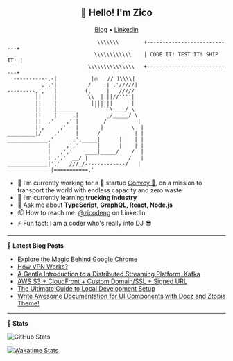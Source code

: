 <h2 align="center">👋 Hello! I'm Zico</h2>

<p align="center">
  <a href="https://zicodeng.medium.com/">Blog</a> •
  <a href="https://www.linkedin.com/in/zico-deng/">LinkedIn</a>
</p>

```
                             \\\\\\\        +----------------------------+
                            \\\\\\\\\\\\    | CODE IT! TEST IT! SHIP IT! |              
                          \\\\\\\\\\\\\\\   +----------------------------+
  -----------,-|           |🔥   // )\\\\| 
           ,','|          /    || ,'/////|
---------,','  |         (,    ||   /////
         ||    |          \\  ||||//''''|
         ||    |           |||||||     _|
         ||    |______      `````\____/ \
         ||    |     ,|         _/_____/ \
         ||  ,'    ,' |        /          |
         ||,'    ,'   |       |         \  |
_________|/    ,'     |      /           | |
_____________,'      ,',_____|      |    | |
             |     ,','      |      |    | |
             |   ,','    ____|_____/    /  |
             | ,','  __/ |             /   |
_____________|','   ///_/-------------/   |
              |===========,'
```

- 🔭 I’m currently working for a 🦄 startup [Convoy 🚚](https://convoy.com/), on a mission to transport the world with endless capacity and zero waste
- 🌱 I’m currently learning **trucking industry**
- 💬 Ask me about **TypeScript, GraphQL, React, Node.js**
- 📫 How to reach me: [@zicodeng](https://www.linkedin.com/in/zico-deng/) on LinkedIn
- ⚡ Fun fact: I am a coder who's really into DJ 😎

-------

**📝 Latest Blog Posts**

- [Explore the Magic Behind Google Chrome](https://zicodeng.medium.com/explore-the-magic-behind-google-chrome-c3563dbd2739)
- [How VPN Works?](https://zicodeng.medium.com/how-vpn-works-b7549dcc6ce4)
- [A Gentle Introduction to a Distributed Streaming Platform, Kafka](https://zicodeng.medium.com/a-gentle-introduction-to-a-distributed-streaming-platform-kafka-e2355148dda0)
- [AWS S3 + CloudFront + Custom Domain/SSL + Signed URL](https://zicodeng.medium.com/aws-s3-cloudfront-custom-domain-ssl-signed-url-260a0fac3545)
- [The Ultimate Guide to Local Development Setup](https://zicodeng.medium.com/the-ultimate-guide-to-local-development-setup-fe0bf02b266c)
- [Write Awesome Documentation for UI Components with Docz and Ztopia Theme!](https://zicodeng.medium.com/write-awesome-documentation-for-ui-components-with-docz-and-ztopia-theme-dcc8acb36abb)

-------

**🚀 Stats**

![GitHub Stats](https://github-readme-stats.vercel.app/api?username=zicodeng&show_icons=true&theme=radical)

[![Wakatime Stats](https://github-readme-stats.vercel.app/api/wakatime?username=@zicodeng&theme=radical)](https://github.com/anuraghazra/github-readme-stats)


